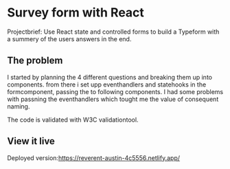 # Survey form with React

 Projectbrief: Use React state and controlled forms to build a Typeform with a summery of the users answers in the end.

## The problem

I started by planning the 4 different questions and breaking them up into components. from there i set upp eventhandlers and statehooks in the formcomponent, passing the to following components.  I had some problems with passning the eventhandlers which tought me the value of consequent naming.

The code is validated with W3C validationtool.
## View it live

 Deployed version:https://reverent-austin-4c5556.netlify.app/
